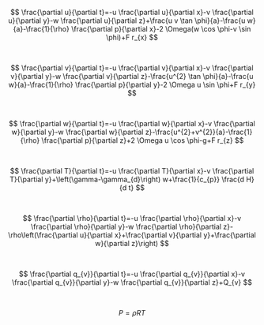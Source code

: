 $$
\frac{\partial u}{\partial t}=-u \frac{\partial u}{\partial x}-v \frac{\partial u}{\partial y}-w \frac{\partial u}{\partial z}+\frac{u v \tan \phi}{a}-\frac{u w}{a}-\frac{1}{\rho} \frac{\partial p}{\partial x}-2 \Omega(w \cos \phi-v \sin \phi)+F r_{x}
$$

<br>

$$
\frac{\partial v}{\partial t}=-u \frac{\partial v}{\partial x}-v \frac{\partial v}{\partial y}-w \frac{\partial v}{\partial z}-\frac{u^{2} \tan \phi}{a}-\frac{u w}{a}-\frac{1}{\rho} \frac{\partial p}{\partial y}-2 \Omega u \sin \phi+F r_{y}
$$

<br>

$$
\frac{\partial w}{\partial t}=-u \frac{\partial w}{\partial x}-v \frac{\partial w}{\partial y}-w \frac{\partial w}{\partial z}-\frac{u^{2}+v^{2}}{a}-\frac{1}{\rho} \frac{\partial p}{\partial z}+2 \Omega u \cos \phi-g+F r_{z}
$$

<br>

$$
\frac{\partial T}{\partial t}=-u \frac{\partial T}{\partial x}-v \frac{\partial T}{\partial y}+\left(\gamma-\gamma_{d}\right) w+\frac{1}{c_{p}} \frac{d H}{d t}
$$

<br>

$$
\frac{\partial \rho}{\partial t}=-u \frac{\partial \rho}{\partial x}-v \frac{\partial \rho}{\partial y}-w \frac{\partial \rho}{\partial z}-\rho\left(\frac{\partial u}{\partial x}+\frac{\partial v}{\partial y}+\frac{\partial w}{\partial z}\right)
$$

<br>

$$
\frac{\partial q_{v}}{\partial t}=-u \frac{\partial q_{v}}{\partial x}-v \frac{\partial q_{v}}{\partial y}-w \frac{\partial q_{v}}{\partial z}+Q_{v}
$$

<br>

$$
P=\rho R T
$$
